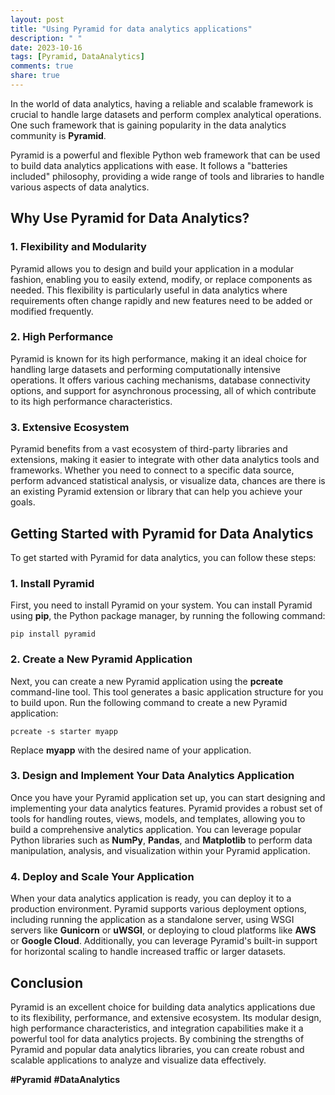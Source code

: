 ```yaml
---
layout: post
title: "Using Pyramid for data analytics applications"
description: " "
date: 2023-10-16
tags: [Pyramid, DataAnalytics]
comments: true
share: true
---
```


In the world of data analytics, having a reliable and scalable framework is crucial to handle large datasets and perform complex analytical operations. One such framework that is gaining popularity in the data analytics community is **Pyramid**.

Pyramid is a powerful and flexible Python web framework that can be used to build data analytics applications with ease. It follows a "batteries included" philosophy, providing a wide range of tools and libraries to handle various aspects of data analytics.

## Why Use Pyramid for Data Analytics?

### 1. Flexibility and Modularity
Pyramid allows you to design and build your application in a modular fashion, enabling you to easily extend, modify, or replace components as needed. This flexibility is particularly useful in data analytics where requirements often change rapidly and new features need to be added or modified frequently.

### 2. High Performance
Pyramid is known for its high performance, making it an ideal choice for handling large datasets and performing computationally intensive operations. It offers various caching mechanisms, database connectivity options, and support for asynchronous processing, all of which contribute to its high performance characteristics.

### 3. Extensive Ecosystem
Pyramid benefits from a vast ecosystem of third-party libraries and extensions, making it easier to integrate with other data analytics tools and frameworks. Whether you need to connect to a specific data source, perform advanced statistical analysis, or visualize data, chances are there is an existing Pyramid extension or library that can help you achieve your goals.

## Getting Started with Pyramid for Data Analytics

To get started with Pyramid for data analytics, you can follow these steps:

### 1. Install Pyramid
First, you need to install Pyramid on your system. You can install Pyramid using **pip**, the Python package manager, by running the following command:

```
pip install pyramid
```

### 2. Create a New Pyramid Application
Next, you can create a new Pyramid application using the **pcreate** command-line tool. This tool generates a basic application structure for you to build upon. Run the following command to create a new Pyramid application:

```
pcreate -s starter myapp
```

Replace **myapp** with the desired name of your application.

### 3. Design and Implement Your Data Analytics Application
Once you have your Pyramid application set up, you can start designing and implementing your data analytics features. Pyramid provides a robust set of tools for handling routes, views, models, and templates, allowing you to build a comprehensive analytics application. You can leverage popular Python libraries such as **NumPy**, **Pandas**, and **Matplotlib** to perform data manipulation, analysis, and visualization within your Pyramid application.

### 4. Deploy and Scale Your Application
When your data analytics application is ready, you can deploy it to a production environment. Pyramid supports various deployment options, including running the application as a standalone server, using WSGI servers like **Gunicorn** or **uWSGI**, or deploying to cloud platforms like **AWS** or **Google Cloud**. Additionally, you can leverage Pyramid's built-in support for horizontal scaling to handle increased traffic or larger datasets.

## Conclusion

Pyramid is an excellent choice for building data analytics applications due to its flexibility, performance, and extensive ecosystem. Its modular design, high performance characteristics, and integration capabilities make it a powerful tool for data analytics projects. By combining the strengths of Pyramid and popular data analytics libraries, you can create robust and scalable applications to analyze and visualize data effectively.

**#Pyramid** **#DataAnalytics**